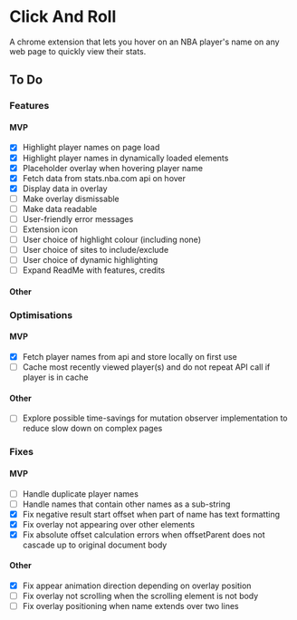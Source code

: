 # Click And Roll

A chrome extension that lets you hover on an NBA player's name on any web page to quickly view their stats.

## To Do

### Features

#### MVP

- [x] Highlight player names on page load
- [x] Highlight player names in dynamically loaded elements
- [x] Placeholder overlay when hovering player name
- [x] Fetch data from stats.nba.com api on hover
- [x] Display data in overlay
- [ ] Make overlay dismissable
- [ ] Make data readable
- [ ] User-friendly error messages
- [ ] Extension icon
- [ ] User choice of highlight colour (including none)
- [ ] User choice of sites to include/exclude
- [ ] User choice of dynamic highlighting
- [ ] Expand ReadMe with features, credits

#### Other

### Optimisations

#### MVP

- [x] Fetch player names from api and store locally on first use
- [ ] Cache most recently viewed player(s) and do not repeat API call if player is in cache

#### Other

- [ ] Explore possible time-savings for mutation observer implementation to reduce slow down on complex pages

### Fixes

#### MVP

- [ ] Handle duplicate player names
- [ ] Handle names that contain other names as a sub-string
- [x] Fix negative result start offset when part of name has text formatting
- [x] Fix overlay not appearing over other elements
- [x] Fix absolute offset calculation errors when offsetParent does not cascade up to original document body

#### Other

- [x] Fix appear animation direction depending on overlay position
- [ ] Fix overlay not scrolling when the scrolling element is not body
- [ ] Fix overlay positioning when name extends over two lines

